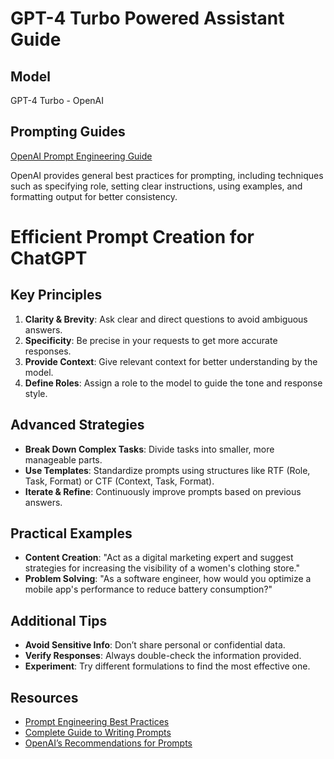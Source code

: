 # GPT-4 Turbo Powered Assistant Guide

## Model

GPT-4 Turbo - OpenAI

## Prompting Guides

[OpenAI Prompt Engineering Guide](https://platform.openai.com/docs/guides/prompt-engineering)

OpenAI provides general best practices for prompting, including techniques such as specifying role, setting clear instructions, using examples, and formatting output for better consistency.

# Efficient Prompt Creation for ChatGPT

## Key Principles

1. **Clarity & Brevity**: Ask clear and direct questions to avoid ambiguous answers.
2. **Specificity**: Be precise in your requests to get more accurate responses.
3. **Provide Context**: Give relevant context for better understanding by the model.
4. **Define Roles**: Assign a role to the model to guide the tone and response style.

## Advanced Strategies

- **Break Down Complex Tasks**: Divide tasks into smaller, more manageable parts.
- **Use Templates**: Standardize prompts using structures like RTF (Role, Task, Format) or CTF (Context, Task, Format).
- **Iterate & Refine**: Continuously improve prompts based on previous answers.

## Practical Examples

- **Content Creation**: "Act as a digital marketing expert and suggest strategies for increasing the visibility of a women's clothing store."
- **Problem Solving**: "As a software engineer, how would you optimize a mobile app's performance to reduce battery consumption?"

## Additional Tips

- **Avoid Sensitive Info**: Don’t share personal or confidential data.
- **Verify Responses**: Always double-check the information provided.
- **Experiment**: Try different formulations to find the most effective one.

## Resources

- [Prompt Engineering Best Practices](https://help.openai.com/en/articles/10032626-prompt-engineering-best-practices-for-chatgpt)
- [Complete Guide to Writing Prompts](https://iaingenieria.com/guia-completa-prompts-chatgpt/)
- [OpenAI’s Recommendations for Prompts](https://spacioia.com/las-recomendaciones-de-openai-para-la-creacion-de-prompts/)
